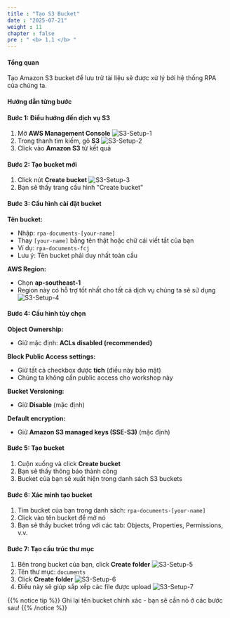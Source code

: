 ```yaml
---
title : "Tạo S3 Bucket"
date : "2025-07-21"
weight : 11
chapter : false
pre : " <b> 1.1 </b> "
---
```


#### Tổng quan
Tạo Amazon S3 bucket để lưu trữ tài liệu sẽ được xử lý bởi hệ thống RPA của chúng ta.

#### Hướng dẫn từng bước

#### Bước 1: Điều hướng đến dịch vụ S3
1. Mở **AWS Management Console**
![S3-Setup-1](/images/1/S3-Setup-1.png)
2. Trong thanh tìm kiếm, gõ **S3**
![S3-Setup-2](/images/1/S3-Setup-2.png)
3. Click vào **Amazon S3** từ kết quả

#### Bước 2: Tạo bucket mới
1. Click nút **Create bucket**
![S3-Setup-3](/images/1/S3-Setup-3.png)
2. Bạn sẽ thấy trang cấu hình "Create bucket"

#### Bước 3: Cấu hình cài đặt bucket
**Tên bucket:**
- Nhập: `rpa-documents-[your-name]`
- Thay `[your-name]` bằng tên thật hoặc chữ cái viết tắt của bạn
- Ví dụ: `rpa-documents-fcj`
- Lưu ý: Tên bucket phải duy nhất toàn cầu

**AWS Region:**
- Chọn **ap-southeast-1**
- Region này có hỗ trợ tốt nhất cho tất cả dịch vụ chúng ta sẽ sử dụng
![S3-Setup-4](/images/1/S3-Setup-4.png)

#### Bước 4: Cấu hình tùy chọn
**Object Ownership:**
- Giữ mặc định: **ACLs disabled (recommended)**

**Block Public Access settings:**
- Giữ tất cả checkbox được **tích** (điều này bảo mật)
- Chúng ta không cần public access cho workshop này

**Bucket Versioning:**
- Giữ **Disable** (mặc định)

**Default encryption:**
- Giữ **Amazon S3 managed keys (SSE-S3)** (mặc định)

#### Bước 5: Tạo bucket
1. Cuộn xuống và click **Create bucket**
2. Bạn sẽ thấy thông báo thành công
3. Bucket của bạn sẽ xuất hiện trong danh sách S3 buckets

#### Bước 6: Xác minh tạo bucket
1. Tìm bucket của bạn trong danh sách: `rpa-documents-[your-name]`
2. Click vào tên bucket để mở nó
3. Bạn sẽ thấy bucket trống với các tab: Objects, Properties, Permissions, v.v.

#### Bước 7: Tạo cấu trúc thư mục
1. Bên trong bucket của bạn, click **Create folder**
![S3-Setup-5](/images/1/S3-Setup-5.png)
2. Tên thư mục: `documents`
3. Click **Create folder**
![S3-Setup-6](/images/1/S3-Setup-6.png)
4. Điều này sẽ giúp sắp xếp các file được upload
![S3-Setup-7](/images/1/S3-Setup-7.png)



{{% notice tip %}}
Ghi lại tên bucket chính xác - bạn sẽ cần nó ở các bước sau!
{{% /notice %}}